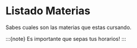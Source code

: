 # Listado Materias

Sabes cuales son las materias que estas cursando.

:::{note}
Es importante que sepas tus horarios!
:::